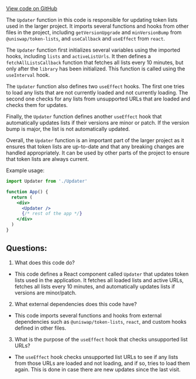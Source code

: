 [View code on GitHub](zoo-labs/zoo/blob/master/core/src/state/lists/updater.ts)

The `Updater` function in this code is responsible for updating token lists used in the larger project. It imports several functions and hooks from other files in the project, including `getVersionUpgrade` and `minVersionBump` from `@uniswap/token-lists`, and `useCallback` and `useEffect` from `react`. 

The `Updater` function first initializes several variables using the imported hooks, including `lists` and `activeListUrls`. It then defines a `fetchAllListsCallback` function that fetches all lists every 10 minutes, but only after the `library` has been initialized. This function is called using the `useInterval` hook. 

The `Updater` function also defines two `useEffect` hooks. The first one tries to load any lists that are not currently loaded and not currently loading. The second one checks for any lists from unsupported URLs that are loaded and checks them for updates. 

Finally, the `Updater` function defines another `useEffect` hook that automatically updates lists if their versions are minor or patch. If the version bump is major, the list is not automatically updated. 

Overall, the `Updater` function is an important part of the larger project as it ensures that token lists are up-to-date and that any breaking changes are handled appropriately. It can be used by other parts of the project to ensure that token lists are always current. 

Example usage:

```jsx
import Updater from './Updater'

function App() {
  return (
    <div>
      <Updater />
      {/* rest of the app */}
    </div>
  )
}
```
## Questions: 
 1. What does this code do?
- This code defines a React component called `Updater` that updates token lists used in the application. It fetches all loaded lists and active URLs, fetches all lists every 10 minutes, and automatically updates lists if versions are minor/patch.

2. What external dependencies does this code have?
- This code imports several functions and hooks from external dependencies such as `@uniswap/token-lists`, `react`, and custom hooks defined in other files.

3. What is the purpose of the `useEffect` hook that checks unsupported list URLs?
- The `useEffect` hook checks unsupported list URLs to see if any lists from those URLs are loaded and not loading, and if so, tries to load them again. This is done in case there are new updates since the last visit.